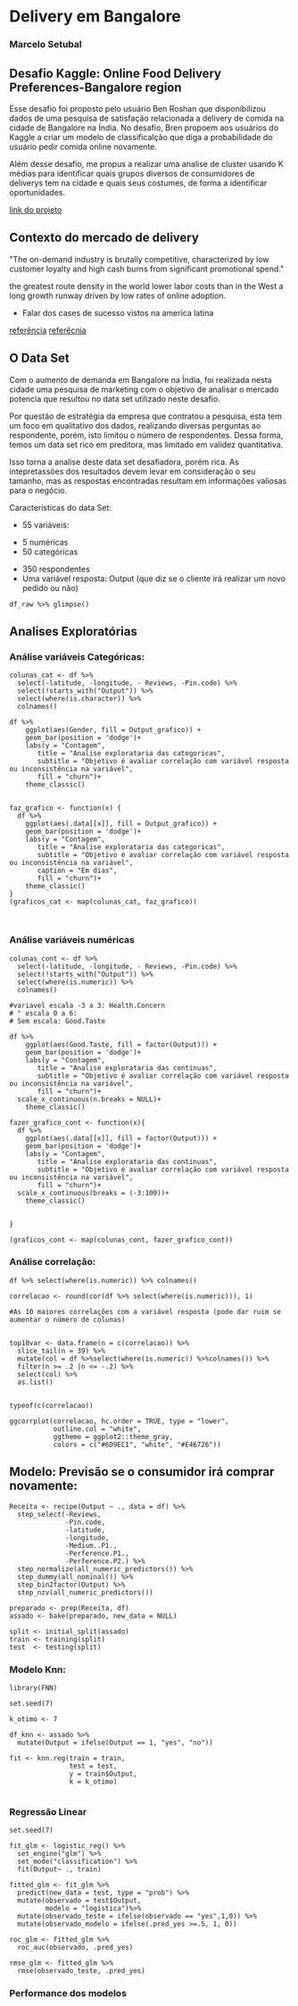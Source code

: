 # Delivery em Bangalore
### Marcelo Setubal

## Desafio Kaggle: Online Food Delivery Preferences-Bangalore region

Esse desafio foi proposto pelo usuário Ben Roshan que disponibilizou dados de uma pesquisa de satisfação relacionada a delivery de comida na cidade de Bangalore na Índia. No desafio, Bren propoem aos usuários do Kaggle a criar um modelo de classificalção que diga a probabilidade do usuário pedir comida online novamente.

Além desse desafio, me propus a realizar uma analise de cluster usando K médias para identificar quais grupos diversos de consumidores de deliverys tem na cidade e quais seus costumes, de forma a identificar oportunidades.

[link do projeto](https://www.kaggle.com/benroshan/online-food-delivery-preferencesbangalore-region)

## Contexto do mercado de delivery

"The on-demand industry is brutally competitive, characterized by low customer loyalty and high cash burns from significant promotional spend."

the greatest route density in the world
lower labor costs than in the West
a long growth runway driven by low rates of online adoption.

-  Falar dos cases de sucesso vistos na america latina


[referência](https://sacra.com/research/rappi-the-meituan-of-latin-america/)
[referêcnia](https://www.prnewswire.com/news-releases/-44-23-billion-growth-in-global-online-on-demand-food-delivery-services-market-2020-2024--convenience-involved-in-ordering-food-online-to-be-key-driver--technavio-301246314.html)


## O Data Set

Com o aumento de demanda em Bangalore na Índia, foi realizada nesta cidade uma pesquisa de marketing com o objetivo de analisar o mercado potencia que resultou no data set utilizado neste desafio.

Por questão de estratégia da empresa que contratou a pesquisa, esta tem um foco em qualitativo dos dados, realizando diversas perguntas ao respondente, porém, isto limitou o número de respondentes. Dessa forma, temos um data set rico em preditora, mas limitado em validez quantitativa.

Isso torna a analise deste data set desafiadora, porém rica. As intepretassões dos resultados devem levar em consideração o seu tamanho, mas as respostas encontradas resultam em informações valiosas para o negócio.


Características do data Set:

- 55 variáveis:
* 5 numéricas
* 50 categóricas
- 350 respondentes
- Uma variável resposta: Output (que diz se o cliente irá realizar um novo pedido ou não)



```{r Data Raw, message=TRUE, warning=TRUE, paged.print=TRUE}
df_raw %>% glimpse()
```

## Analises Exploratórias


### Análise variáveis Categóricas:


```{r Analise exploratoria dados categoricos, echo=FALSE}
colunas_cat <- df %>%
  select(-latitude, -longitude, - Reviews, -Pin.code) %>%
  select(!starts_with("Output")) %>% 
  select(where(is.character)) %>% 
  colnames()

df %>%
    ggplot(aes(Gender, fill = Output_grafico)) +
    geom_bar(position = 'dodge')+
    labs(y = "Contagem",
       title = "Analise explorataria das categoricas",
       subtitle = "Objetivo é avaliar correlação com variável resposta ou inconsistência na variável",
       fill = "churn")+
    theme_classic()


faz_grafico <- function(x) {
  df %>%
    ggplot(aes(.data[[x]], fill = Output_grafico)) +
    geom_bar(position = 'dodge')+
    labs(y = "Contagem",
       title = "Analise explorataria das categoricas",
       subtitle = "Objetivo é avaliar correlação com variável resposta ou inconsistência na variável",
       caption = "Em dias",
       fill = "churn")+
    theme_classic()
}
(graficos_cat <- map(colunas_cat, faz_grafico))



```
### Análise variáveis numéricas

```{r Analise exploratoria dados continuos}
colunas_cont <- df %>%
  select(-latitude, -longitude, - Reviews, -Pin.code) %>%
  select(!starts_with("Output")) %>% 
  select(where(is.numeric)) %>% 
  colnames()

#variavel escala -3 a 3: Health.Concern
# " escala 0 a 6:
# Sem escala: Good.Taste

df %>%
    ggplot(aes(Good.Taste, fill = factor(Output))) +
    geom_bar(position = 'dodge')+
    labs(y = "Contagem",
       title = "Analise explorataria das continuas",
       subtitle = "Objetivo é avaliar correlação com variável resposta ou inconsistência na variável",
       fill = "churn")+
  scale_x_continuous(n.breaks = NULL)+
    theme_classic()

fazer_grafico_cont <- function(x){
  df %>%
    ggplot(aes(.data[[x]], fill = factor(Output))) +
    geom_bar(position = 'dodge')+
    labs(y = "Contagem",
       title = "Analise explorataria das continuas",
       subtitle = "Objetivo é avaliar correlação com variável resposta ou inconsistência na variável",
       fill = "churn")+
  scale_x_continuous(breaks = (-3:100))+
    theme_classic()
  
  
}

(graficos_cont <- map(colunas_cont, fazer_grafico_cont))

```



### Análise correlação:

```{r correlacao, echo=FALSE}
df %>% select(where(is.numeric)) %>% colnames()

correlacao <- round(cor(df %>% select(where(is.numeric))), 1)

#As 10 maiores correlações com a variável resposta (pode dar ruim se aumentar o número de colunas)


top10var <- data.frame(n = c(correlacao)) %>%
  slice_tail(n = 39) %>%
  mutate(col = df %>%select(where(is.numeric)) %>%colnames()) %>% 
  filter(n >= .2 |n <= -.2) %>% 
  select(col) %>% 
  as.list()


typeof(c(correlacao))

ggcorrplot(correlacao, hc.order = TRUE, type = "lower",
           outline.col = "white",
           ggtheme = ggplot2::theme_gray,
           colors = c("#6D9EC1", "white", "#E46726")) 
```

## Modelo: Previsão se o consumidor irá comprar novamente:

```{r Recipe, include=FALSE}
Receita <- recipe(Output ~ ., data = df) %>%
  step_select(-Reviews,
              -Pin.code,
              -latitude,
              -longitude,
              -Medium..P1.,
              -Perference.P1.,
              -Perference.P2.) %>%
  step_normalize(all_numeric_predictors()) %>%
  step_dummy(all_nominal()) %>%
  step_bin2factor(Output) %>% 
  step_nzv(all_numeric_predictors())

preparado <- prep(Receita, df)
assado <- bake(preparado, new_data = NULL)

split <- initial_split(assado)
train <- training(split)
test  <- testing(split)

```


### Modelo Knn:

```{r Modelo KNN}
library(FNN)

set.seed(7)

k_otimo <- 7

df_knn <- assado %>% 
  mutate(Output = ifelse(Output == 1, "yes", "no"))

fit <- knn.reg(train = train, 
               test = test, 
               y = train$Output, 
               k = k_otimo)  


```

### Regressão Linear

```{r Modelo Regressao logistica}
set.seed(7)

fit_glm <- logistic_reg() %>%
  set_engine("glm") %>%
  set_mode("classification") %>%
  fit(Output~ ., train)

fitted_glm <- fit_glm %>%
  predict(new_data = test, type = "prob") %>%
  mutate(observado = test$Output,
         modelo = "logística")%>%
  mutate(observado_teste = ifelse(observado == "yes",1,0)) %>% 
  mutate(observado_modelo = ifelse(.pred_yes >=.5, 1, 0))

roc_glm <- fitted_glm %>%
  roc_auc(observado, .pred_yes)

rmse_glm <- fitted_glm %>%
  rmse(observado_teste, .pred_yes)

```
### Performance dos modelos


```{r Performance dos modelos}



```
